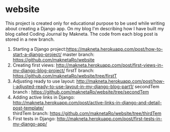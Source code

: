 # website

This project is created only for educational purpose to be used while writing about creating a Django app.
On my blog I'm describing how I have built my blog called Coding Journal by Makneta.
The code from each blog post is stored in a new branch. 

1. Starting a Django project:https://makneta.herokuapp.com/post/how-to-start-a-django-project/ 
master branch: https://github.com/maknetaRo/website
2. Creating first views: http://makneta.herokuapp.com/post/first-views-in-my-django-blog-project/
firstT branch: https://github.com/maknetaRo/website/tree/firstT
3. Adjusting ready to use layout: http://makneta.herokuapp.com/post/how-i-adjusted-ready-to-use-layout-in-my-django-blog-part1/ secondTem branch : https://github.com/maknetaRo/website/tree/secondTem
4. Adding active links in Django: http://makneta.herokuapp.com/post/active-links-in-django-and-detail-post-template/  
thirdTem branch: https://github.com/maknetaRo/website/tree/thirdTem
5. First tests in Django: http://makneta.herokuapp.com/post/first-tests-in-my-django-app/ 

